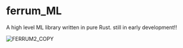 # ferrum_ML

A high level ML library written in pure Rust.
still in early development!!


![FERRUM2_COPY](https://github.com/Harsha-vardhan-R/ferrumML/assets/112687561/b2e1dde4-41e1-412f-a73a-d2a40693ba76)

